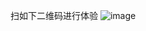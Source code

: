 扫如下二维码进行体验
![image](http://m.qpic.cn/psb?/V132aIJM2iExnY/j1m.dAKY4T1BF4MNKbn8wgYfhXZpvMDoCsnCCPcUoCM!/b/dDIBAAAAAAAA&bo=SQI5AgAAAAADB1I!&rf=viewer_4)
